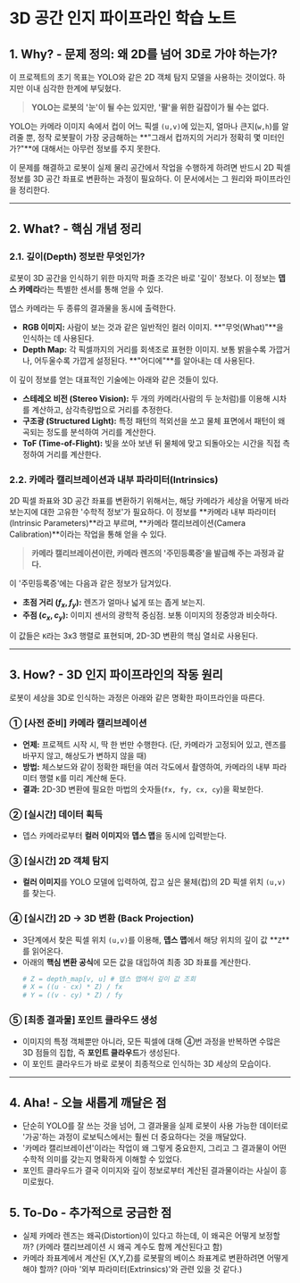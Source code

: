#  3D 공간 인지 파이프라인 학습 노트 

## 1. Why? - 문제 정의: 왜 2D를 넘어 3D로 가야 하는가?

이 프로젝트의 초기 목표는 YOLO와 같은 2D 객체 탐지 모델을 사용하는 것이었다. 하지만 이내 심각한 한계에 부딪혔다.

> **YOLO는 로봇의 '눈'이 될 수는 있지만, '팔'을 위한 길잡이가 될 수는 없다.**

YOLO는 카메라 이미지 속에서 컵이 어느 픽셀 `(u,v)`에 있는지, 얼마나 큰지(`w,h`)를 알려줄 뿐, 정작 로봇팔이 가장 궁금해하는 **"그래서 컵까지의 거리가 정확히 몇 미터인가?"**에 대해서는 아무런 정보를 주지 못한다.

이 문제를 해결하고 로봇이 실제 물리 공간에서 작업을 수행하게 하려면 반드시 2D 픽셀 정보를 3D 공간 좌표로 변환하는 과정이 필요하다. 이 문서에서는 그 원리와 파이프라인을 정리한다.

---

## 2. What? - 핵심 개념 정리

### 2.1. 깊이(Depth) 정보란 무엇인가?

로봇이 3D 공간을 인식하기 위한 마지막 퍼즐 조각은 바로 '깊이' 정보다. 이 정보는 **뎁스 카메라**라는 특별한 센서를 통해 얻을 수 있다.

뎁스 카메라는 두 종류의 결과물을 동시에 출력한다.

* **RGB 이미지:** 사람이 보는 것과 같은 일반적인 컬러 이미지. **"무엇(What)"**을 인식하는 데 사용된다. 
* **Depth Map:** 각 픽셀까지의 거리를 회색조로 표현한 이미지. 보통 밝을수록 가깝거나, 어두울수록 가깝게 설정된다. **"어디에"**를 알아내는 데 사용된다.



이 깊이 정보를 얻는 대표적인 기술에는 아래와 같은 것들이 있다.
* **스테레오 비전 (Stereo Vision):** 두 개의 카메라(사람의 두 눈처럼)를 이용해 시차를 계산하고, 삼각측량법으로 거리를 추정한다.
* **구조광 (Structured Light):** 특정 패턴의 적외선을 쏘고 물체 표면에서 패턴이 왜곡되는 정도를 분석하여 거리를 계산한다.
* **ToF (Time-of-Flight):** 빛을 쏘아 보낸 뒤 물체에 맞고 되돌아오는 시간을 직접 측정하여 거리를 계산한다.

### 2.2. 카메라 캘리브레이션과 내부 파라미터(Intrinsics)

2D 픽셀 좌표와 3D 공간 좌표를 변환하기 위해서는, 해당 카메라가 세상을 어떻게 바라보는지에 대한 고유한 '수학적 정보'가 필요하다. 이 정보를 **카메라 내부 파라미터(Intrinsic Parameters)**라고 부르며, **카메라 캘리브레이션(Camera Calibration)**이라는 작업을 통해 얻을 수 있다.

> **카메라 캘리브레이션이란, 카메라 렌즈의 '주민등록증'을 발급해 주는 과정과 같다.**

이 '주민등록증'에는 다음과 같은 정보가 담겨있다.
* **초점 거리 ($f_x, f_y$):** 렌즈가 얼마나 넓게 또는 좁게 보는지.
* **주점 ($c_x, c_y$):** 이미지 센서의 광학적 중심점. 보통 이미지의 정중앙과 비슷하다.

이 값들은 `K`라는 3x3 행렬로 표현되며, 2D-3D 변환의 핵심 열쇠로 사용된다.

---

## 3. How? - 3D 인지 파이프라인의 작동 원리

로봇이 세상을 3D로 인식하는 과정은 아래와 같은 명확한 파이프라인을 따른다.

### ① [사전 준비] 카메라 캘리브레이션
* **언제:** 프로젝트 시작 시, 딱 한 번만 수행한다. (단, 카메라가 고정되어 있고, 렌즈를 바꾸지 않고, 해상도가 변하지 않을 때)
* **방법:** 체스보드와 같이 정확한 패턴을 여러 각도에서 촬영하여, 카메라의 내부 파라미터 행렬 `K`를 미리 계산해 둔다.
* **결과:** 2D-3D 변환에 필요한 마법의 숫자들(`fx, fy, cx, cy`)을 확보한다.

### ② [실시간] 데이터 획득
* 뎁스 카메라로부터 **컬러 이미지**와 **뎁스 맵**을 동시에 입력받는다.

### ③ [실시간] 2D 객체 탐지
* **컬러 이미지**를 YOLO 모델에 입력하여, 잡고 싶은 물체(컵)의 2D 픽셀 위치 `(u,v)`를 찾는다.

### ④ [실시간] 2D → 3D 변환 (Back Projection)
* 3단계에서 찾은 픽셀 위치 `(u,v)`를 이용해, **뎁스 맵**에서 해당 위치의 깊이 값 **`Z`**를 읽어온다.
* 아래의 **핵심 변환 공식**에 모든 값을 대입하여 최종 3D 좌표를 계산한다.
    ```python
    # Z = depth_map[v, u] # 뎁스 맵에서 깊이 값 조회
    # X = ((u - cx) * Z) / fx
    # Y = ((v - cy) * Z) / fy
    ```

### ⑤ [최종 결과물] 포인트 클라우드 생성
* 이미지의 특정 객체뿐만 아니라, 모든 픽셀에 대해 ④번 과정을 반복하면 수많은 3D 점들의 집합, 즉 **포인트 클라우드**가 생성된다.
* 이 포인트 클라우드가 바로 로봇이 최종적으로 인식하는 3D 세상의 모습이다.

---

## 4. Aha! - 오늘 새롭게 깨달은 점

* 단순히 YOLO를 잘 쓰는 것을 넘어, 그 결과물을 실제 로봇이 사용 가능한 데이터로 '가공'하는 과정이 로보틱스에서는 훨씬 더 중요하다는 것을 깨달았다.
* '카메라 캘리브레이션'이라는 작업이 왜 그렇게 중요한지, 그리고 그 결과물이 어떤 수학적 의미를 갖는지 명확하게 이해할 수 있었다.
* 포인트 클라우드가 결국 이미지와 깊이 정보로부터 계산된 결과물이라는 사실이 흥미로웠다.

## 5. To-Do - 추가적으로 궁금한 점

* 실제 카메라 렌즈는 왜곡(Distortion)이 있다고 하는데, 이 왜곡은 어떻게 보정할까? (카메라 캘리브레이션 시 왜곡 계수도 함께 계산된다고 함)
* 카메라 좌표계에서 계산된 (X,Y,Z)를 로봇팔의 베이스 좌표계로 변환하려면 어떻게 해야 할까? (아마 '외부 파라미터(Extrinsics)'와 관련 있을 것 같다.)
